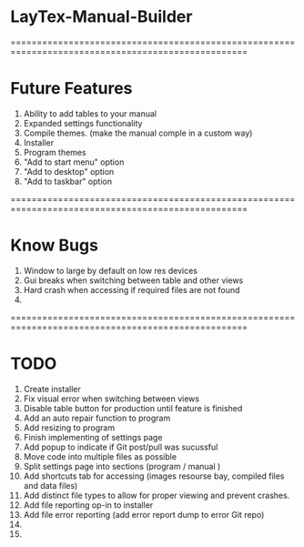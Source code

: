 # LayTex-Manual-Builder

===================================================================================================
# Future Features
1.  Ability to add tables to your manual
2.  Expanded settings functionality
3.  Compile themes. (make the manual comple in a custom way)
4.  Installer
5.  Program themes
6.  "Add to start menu" option
7.  "Add to desktop" option
8.  "Add to taskbar" option

===================================================================================================
# Know Bugs
1.  Window to large by default on low res devices
2.  Gui breaks when switching between table and other views
3.  Hard crash when accessing if required files are not found
4. 

===================================================================================================
# TODO
1.  Create installer
2.  Fix visual error when switching between views
3.  Disable table button for production until feature is finished
4.  Add an auto repair function to program
5.  Add resizing to program
6.  Finish implementing of settings page
7.  Add popup to indicate if Git post/pull was sucussful
8.  Move code into multiple files as possible
9.  Split settings page into sections (program / manual )
10. Add shortcuts tab for accessing (images resourse bay, compiled files and data files)
11. Add distinct file types to allow for proper viewing and prevent crashes.
12. Add file reporting op-in to installer
13. Add file error reporting (add error report dump to error Git repo) 
14. 
15.
